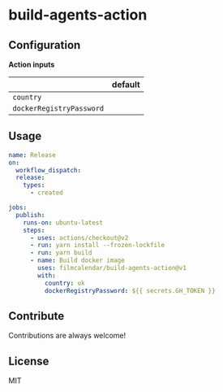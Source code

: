 # build-agents-action

## Configuration

**Action inputs**

|                          | default |
| ------------------------ | ------- |
| `country`                |         |
| `dockerRegistryPassword` |         |

## Usage

```yaml
name: Release
on:
  workflow_dispatch:
  release:
    types:
      - created

jobs:
  publish:
    runs-on: ubuntu-latest
    steps:
      - uses: actions/checkout@v2
      - run: yarn install --frozen-lockfile
      - run: yarn build
      - name: Build docker image
        uses: filmcalendar/build-agents-action@v1
        with:
          country: uk
          dockerRegistryPassword: ${{ secrets.GH_TOKEN }}
```

## Contribute

Contributions are always welcome!

## License

MIT
